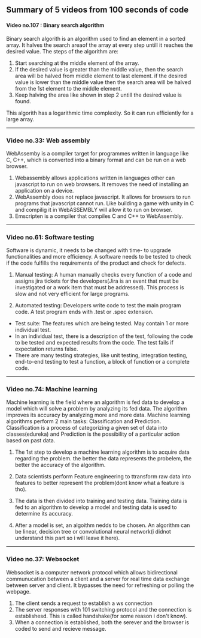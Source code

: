 ## Summary of 5 videos from 100 seconds of code

#### Video no.107 : Binary search algorithm

Binary search algorith is an algorithm used to find an element in a sorted array. It halves the search areaof the array at every step untill it reaches the desired value. The steps of the algorithm are:

1. Start searching at the middle element of the array.
2. If the desired value is greater than the middle value, then the search area will be halved from middle element to last element. if the desired value is lower than the middle value then the search area will be halved from the 1st element to the middle element.
3. Keep halving the area like shown in step 2 untill the desired value is found.

This algorith has a logarithmic time complexity. So it can run efficiently for a large array.

_______________

### Video no.33: Web assembly

WebAssemby is a compiler target for programmes written in language like C, C++, which is converted into a binary format and can be run on a web browser. 
1. Webassembly allows applications written in languages other can javascript to run on web browsers. It removes the need of installing an application on a device.
2. WebAssembly does not replace javascript. It allows for browsers to run programs that javascript cannot run. Like building a game with unity in C and compilig it in WebASSEMBLY will allow it to run on browser.
3. Emscripten is a compiler that compiles C and C++ to WebAssembly.

_______________

### Video no.61: Software testing

Software is dynamic, it needs to be changed with time- to upgrade functionalities and more efficiency. A software needs to be tested to check if the code fulfills the requirements of the product and check for defects.

1. Manual testing: A human manually checks every function of a code and assigns jira tickets for the developers(Jira is an event that must be investigated or a work item that must be addressed). This process is slow and not very efficient for large programs.

2. Automated testing: Developers write code to test the main program code. A test program ends with .test or .spec extension.
- Test suite: The features which are being tested. May contain 1 or more individual test.
- In an individual test, there is a description of the test, following the code to be tested and expected results from the code. The test fails if expectation returns false.
- There are many testing strategies, like unit testing, integration testing, end-to-end testing to test a function, a block of function or a complete code.
 
_______________

### Video no.74: Machine learning

Machine learning is the field where an algorithm is fed data to develop a model which will solve a problem by analyzing its fed data. The algorithm improves its accuracy by analyzing more and more data. Machine learning algorithms perform 2 main tasks: Classification and Prediction. Classification is a process of categorizing a given set of data into classes(edureka) and Prediction is the possibility of a particular action based on past data.

1. The 1st step to develop a machine learning algorithm is to acquire data regarding the problem. the better the data represents the probelem, the better the accuracy of the algorithm.

2. Data scientists perform Feature engineering to ttransform raw data into features to better represent the problem(dont know what a feature is tho).

3. The data is then divided into training and testing data. Training data is fed to an algorithm to develop a model and testing data is used to determine its accuracy.

4. After a model is set, an algoithm nedds to be chosen. An algorithm can be linear, decision tree or convolutional neural network(i didnot understand this part so i will leave it here).

_______________

### Video no.37: Websocket

Websocket is a computer network protocol which allows bidirectional communucation between a client and a server for real time data exchange between server and client. It bypasses the need for refreshing or polling the webpage. 

1. The client sends a request to establish a ws connection
2. The server responses with 101 switching protocol and the connection is establishesd. This is called handshake(for some reason i don't know).
3. When a connection is established, both the serever and the browser is coded to send and recieve message. 